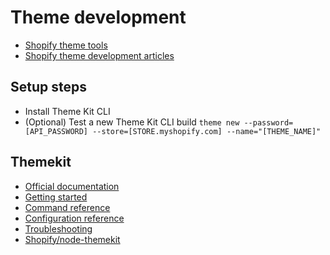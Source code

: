 # Theme development

- [Shopify theme tools](https://shopify.dev/tools/themes)
- [Shopify theme development articles](https://www.shopify.com.au/partners/blog/topics/shopify-theme-development)

## Setup steps

- Install Theme Kit CLI
- (Optional) Test a new Theme Kit CLI build `theme new --password=[API_PASSWORD] --store=[STORE.myshopify.com] --name="[THEME_NAME]"`

## Themekit

- [Official documentation](https://shopify.dev/tools/theme-kit)
- [Getting started](https://shopify.dev/tools/theme-kit/getting-started)
- [Command reference](https://shopify.dev/tools/theme-kit/command-reference)
- [Configuration reference](https://shopify.dev/tools/theme-kit/configuration-reference)
- [Troubleshooting](https://shopify.dev/tools/theme-kit/troubleshooting)
- [Shopify/node-themekit](https://github.com/Shopify/node-themekit)
